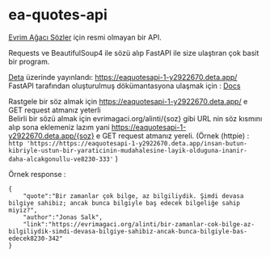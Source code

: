 # ea-quotes-api

[Evrim Ağacı Sözler](https://evrimagaci.org/sozler) için resmi olmayan bir API.

Requests ve BeautifulSoup4 ile sözü alıp FastAPI ile size ulaştıran çok basit bir program.

[Deta](https://deta.sh) üzerinde yayınlandı: https://eaquotesapi-1-y2922670.deta.app/
FastAPI tarafından oluşturulmuş dökümantasyona ulaşmak için : [Docs](https://eaquotesapi-1-y2922670.deta.app/docs)

Rastgele bir söz almak için https://eaquotesapi-1-y2922670.deta.app/ e GET request atmanız yeterli  
Belirli bir sözü almak için evrimagaci.org/alinti/{soz} gibi URL nin söz kısmını alıp sona eklemeniz lazım yani https://eaquotesapi-1-y2922670.deta.app/{soz} e GET request atmanız yereli. (Örnek (httpie) : `http 'https://https://eaquotesapi-1-y2922670.deta.app/insan-butun-kibriyle-ustun-bir-yaraticinin-mudahalesine-layik-olduguna-inanir-daha-alcakgonullu-ve8230-333'` )

Örnek response : 
```
{
    "quote":"Bir zamanlar çok bilge, az bilgiliydik. Şimdi devasa bilgiye sahibiz; ancak bunca bilgiyle baş edecek bilgeliğe sahip miyiz?",
    "author":"Jonas Salk",
    "link":"https://evrimagaci.org/alinti/bir-zamanlar-cok-bilge-az-bilgiliydik-simdi-devasa-bilgiye-sahibiz-ancak-bunca-bilgiyle-bas-edecek8230-342"
}
```
